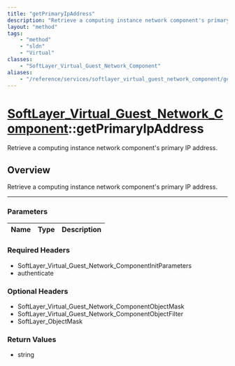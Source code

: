 ```yaml
---
title: "getPrimaryIpAddress"
description: "Retrieve a computing instance network component's primary IP address."
layout: "method"
tags:
    - "method"
    - "sldn"
    - "Virtual"
classes:
    - "SoftLayer_Virtual_Guest_Network_Component"
aliases:
    - "/reference/services/softlayer_virtual_guest_network_component/getPrimaryIpAddress"
---
```

# [SoftLayer_Virtual_Guest_Network_Component](/reference/services/SoftLayer_Virtual_Guest_Network_Component)::getPrimaryIpAddress


Retrieve a computing instance network component's primary IP address.


## Overview 
Retrieve a computing instance network component's primary IP address.

-----

### Parameters 
|Name | Type | Description |
| --- | --- | --- |


### Required Headers
* SoftLayer_Virtual_Guest_Network_ComponentInitParameters
* authenticate


### Optional Headers
* SoftLayer_Virtual_Guest_Network_ComponentObjectMask
* SoftLayer_Virtual_Guest_Network_ComponentObjectFilter
* SoftLayer_ObjectMask

### Return Values
* string




